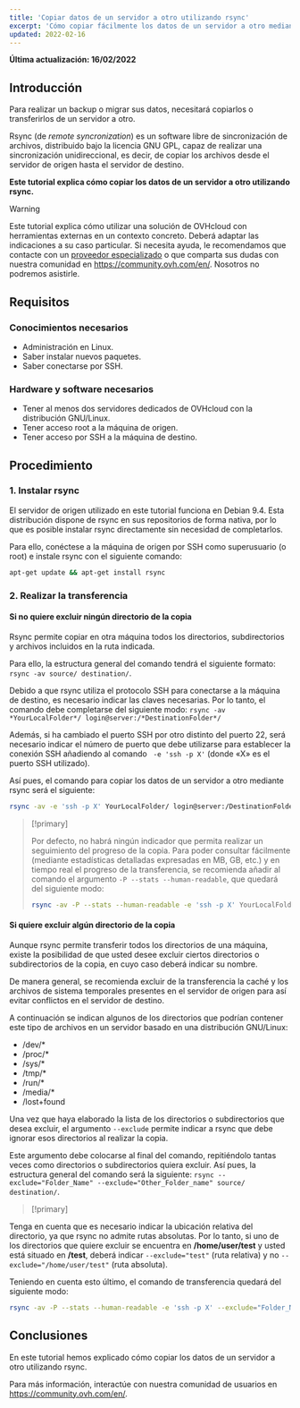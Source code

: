 ```yaml
---
title: 'Copiar datos de un servidor a otro utilizando rsync'
excerpt: 'Cómo copiar fácilmente los datos de un servidor a otro mediante rsync'
updated: 2022-02-16
---
```


**Última actualización: 16/02/2022**

## Introducción

Para realizar un backup o migrar sus datos, necesitará copiarlos o transferirlos de un servidor a otro. 

Rsync (de *remote syncronization*) es un software libre de sincronización de archivos, distribuido bajo la licencia GNU GPL, capaz de realizar una sincronización unidireccional, es decir, de copiar los archivos desde el servidor de origen hasta el servidor de destino. 

**Este tutorial explica cómo copiar los datos de un servidor a otro utilizando rsync.**

> [!warning]
>
Este tutorial explica cómo utilizar una solución de OVHcloud con herramientas externas en un contexto concreto. Deberá adaptar las indicaciones a su caso particular. Si necesita ayuda, le recomendamos que contacte con un [proveedor especializado](https://partner.ovhcloud.com/es/directory/) o que comparta sus dudas con nuestra comunidad en <https://community.ovh.com/en/>. Nosotros no podremos asistirle.
>

## Requisitos


### Conocimientos necesarios

* Administración en Linux.
* Saber instalar nuevos paquetes. 
* Saber conectarse por SSH.


### Hardware y software necesarios

* Tener al menos dos servidores dedicados de OVHcloud con la distribución GNU/Linux.
* Tener acceso root a la máquina de origen.
* Tener acceso por SSH a la máquina de destino. 

## Procedimiento


### 1. Instalar rsync

El servidor de origen utilizado en este tutorial funciona en Debian 9.4. Esta distribución dispone de rsync en sus repositorios de forma nativa, por lo que es posible instalar rsync directamente sin necesidad de completarlos.

Para ello, conéctese a la máquina de origen por SSH como superusuario (o root) e instale rsync con el siguiente comando:

```sh
apt-get update && apt-get install rsync
```

### 2. Realizar la transferencia


#### Si no quiere excluir ningún directorio de la copia

Rsync permite copiar en otra máquina todos los directorios, subdirectorios y archivos incluidos en la ruta indicada.

Para ello, la estructura general del comando tendrá el siguiente formato: `rsync -av source/ destination/`.  

Debido a que rsync utiliza el protocolo SSH para conectarse a la máquina de destino, es necesario indicar las claves necesarias. Por lo tanto, el comando debe completarse del siguiente modo: `rsync -av *YourLocalFolder*/ login@server:/*DestinationFolder*/`

Además, si ha cambiado el puerto SSH por otro distinto del puerto 22, será necesario indicar el número de puerto que debe utilizarse para establecer la conexión SSH añadiendo al comando ` -e 'ssh -p X'` (donde «X» es el puerto SSH utilizado).

Así pues, el comando para copiar los datos de un servidor a otro mediante rsync será el siguiente:

```sh
rsync -av -e 'ssh -p X' YourLocalFolder/ login@server:/DestinationFolder/
```

> [!primary]
>
> Por defecto, no habrá ningún indicador que permita realizar un seguimiento del progreso de la copia.
> Para poder consultar fácilmente (mediante estadísticas detalladas expresadas en MB, GB, etc.) y en tiempo real el progreso de la transferencia, se recomienda añadir al comando el argumento `-P --stats --human-readable`, que quedará del siguiente modo:
>
> ```sh
> rsync -av -P --stats --human-readable -e 'ssh -p X' YourLocalFolder/ login@server:/DestinationFolder/
> ```


#### Si quiere excluir algún directorio de la copia

Aunque rsync permite transferir todos los directorios de una máquina, existe la posibilidad de que usted desee excluir ciertos directorios o subdirectorios de la copia, en cuyo caso deberá indicar su nombre.

De manera general, se recomienda excluir de la transferencia la caché y los archivos de sistema temporales presentes en el servidor de origen para así evitar conflictos en el servidor de destino. 

A continuación se indican algunos de los directorios que podrían contener este tipo de archivos en un servidor basado en una distribución GNU/Linux: 

* /dev/*
* /proc/* 
* /sys/*
* /tmp/*
* /run/*
* /media/*
* /lost+found
 
Una vez que haya elaborado la lista de los directorios o subdirectorios que desea excluir, el argumento `--exclude` permite indicar a rsync que debe ignorar esos directorios al realizar la copia. 
 
Este argumento debe colocarse al final del comando, repitiéndolo tantas veces como directorios o subdirectorios quiera excluir. Así pues, la estructura general del comando será la siguiente: `rsync --exclude="Folder_Name" --exclude="Other_Folder_name" source/ destination/`.

> [!primary]
>
Tenga en cuenta que es necesario indicar la ubicación relativa del directorio, ya que rsync no admite rutas absolutas. Por lo tanto, si uno de los directorios que quiere excluir se encuentra en **/home/user/test** y usted está situado en **/test**, deberá  indicar `--exclude="test"` (ruta relativa) y no `--exclude="/home/user/test"` (ruta absoluta).
>


Teniendo en cuenta esto último, el comando de transferencia quedará del siguiente modo:
 	
```sh
rsync -av -P --stats --human-readable -e 'ssh -p X' --exclude="Folder_Name" --exclude="Other_Folder_name" YourLocalFolder/ login@server:/DestinationFolder/
```

## Conclusiones

En este tutorial hemos explicado cómo copiar los datos de un servidor a otro utilizando rsync.

Para más información, interactúe con nuestra comunidad de usuarios en <https://community.ovh.com/en/>.
